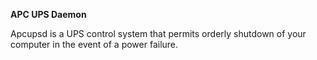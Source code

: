 **APC UPS Daemon**

Apcupsd is a UPS control system that permits orderly shutdown of your computer in the event of a power failure.
